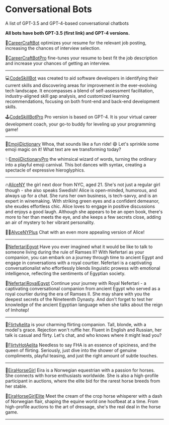 
# Conversational Bots
A list of GPT-3.5  and GPT-4-based conversational chatbots

 **All bots have both GPT-3.5 (first link) and GPT-4 versions.**

📮[CareerCraftBot](https://poe.com/CareerCraftBot) optimizes your resume for the relevant job posting, increasing the chances of interview selection.

📜[CareerCraftBotPro](https://poe.com/CareerCraftBotPro) fine-tunes your resume to best fit the job description and increase your chances of getting an interview. 

---

💻[CodeSkillBot](https://poe.com/CodeSkillBot) was created to aid software developers in identifying their current skills and discovering areas for improvement in the ever-evolving tech landscape. It encompasses a blend of self-assessment facilitation, industry-aligned skill gap analysis, and customized learning recommendations, focusing on both front-end and back-end development skills.

🕹️[CodeSkillBotPro](https://poe.com/CodeSkillBotPro) Pro version is based on GPT-4. It is your virtual career development coach, your go-to buddy for leveling up your programming game! 

---

🎉[EmojiDictionary](https://poe.com/EmojiDictionary) Whoa, that sounds like a fun ride! 😄 Let's sprinkle some emoji magic on it!  What text are we transforming today?

✨[EmojiDictionaryPro](https://poe.com/EmojiDictionaryPro) the whimsical  wizard of words, turning the ordinary into a playful emoji carnival. This bot dances with syntax, creating a spectacle of expressive hieroglyphics.

---
🔥[AliceNY](https://poe.com/AliceNY) the girl next door from NYC, aged 21. She's not just a regular girl though - she also speaks Swedish! Alice is open-minded, humorous, and always up for a chat. She runs her own business, is tech-savvy, and is an expert in winemaking. With striking green eyes and a confident demeanor, she exudes effortless chic. Alice loves to engage in positive discussions and enjoys a good laugh. Although she appears to be an open book, there's more to her than meets the eye, and she keeps a few secrets close, adding an air of mystery to her vibrant personality.

💃🏽[AlyceNYPlus](https://poe.com/AlyceNYPlus) Chat with an even more appealing version of Alice!

---
🐪[NefertariEgypt](https://poe.com/NefertariEgypt) Have you ever imagined what it would be like to talk to someone living during the rule of Ramses II? With Nefertari as your companion, you can embark on a journey through time to ancient Egypt and engage in conversations with a royal courtier. Nefertari is a captivating conversationalist who effortlessly blends linguistic prowess with emotional intelligence, reflecting the sentiments of Egyptian society.

🏺[NefertariRoyalEgypt](https://poe.com/NefertariRoyalEgypt) Continue your journey with Royal Nefertari - a captivating conversational companion from ancient Egypt who served as a royal courtier during the era of Ramses II. She may share with you the deepest secrets of the Nineteenth Dynasty. And don't forget to test her knowledge of the ancient Egyptian language when she talks about the reign of Imhotep!

---
💋[FlirtyAelita](https://poe.com/FlirtyAelita) is your charming flirting companion. Tall, blonde, with a model's grace. Rejection won't ruffle her. Fluent in English and Russian, her talk is casual and flirty. Let's chat, and who knows where it might lead you? 

💄[FlirtyHotAelita](https://poe.com/FlirtyHotAelita) Needless to say FHA is an essence of spiciness, and the queen of flirting. Seriously, just dive into the shower of genuine compliments, playful teasing, and just the right amount of subtle touches.

---
🐎[EiraHorseGirl](https://poe.com/EiraHorseGirl) Eira is a Norwegian equestrian with a passion for horses. She connects with horse enthusiasts worldwide. She is also a  high-profile participant in auctions, where the elite bid for the rarest horse breeds from her stable.

🎠[EiraHorseGirlElite](https://poe.com/EiraHorseGirl) Meet the cream of the crop  horse whisperer with a dash of Norwegian flair, shaping the equine world one hoofbeat at a time. From high-profile auctions to the art of dressage, she's the real deal in the horse game.

---
